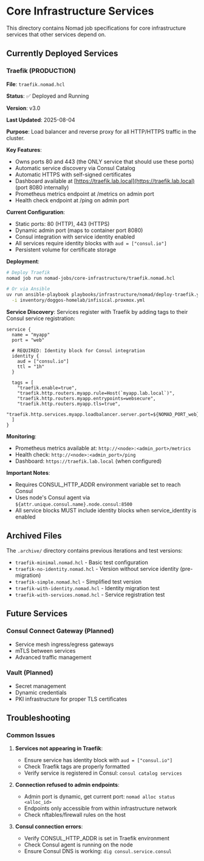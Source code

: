 # Core Infrastructure Services

This directory contains Nomad job specifications for core infrastructure services that other services depend on.

## Currently Deployed Services

### Traefik (PRODUCTION)

**File**: `traefik.nomad.hcl`

**Status**: ✅ Deployed and Running

**Version**: v3.0

**Last Updated**: 2025-08-04

**Purpose**: Load balancer and reverse proxy for all HTTP/HTTPS traffic in the cluster.

**Key Features**:

- Owns ports 80 and 443 (the ONLY service that should use these ports)
- Automatic service discovery via Consul Catalog
- Automatic HTTPS with self-signed certificates
- Dashboard available at [https://traefik.lab.local](https://traefik.lab.local) (port 8080 internally)
- Prometheus metrics endpoint at /metrics on admin port
- Health check endpoint at /ping on admin port

**Current Configuration**:

- Static ports: 80 (HTTP), 443 (HTTPS)
- Dynamic admin port (maps to container port 8080)
- Consul integration with service identity enabled
- All services require identity blocks with `aud = ["consul.io"]`
- Persistent volume for certificate storage

**Deployment**:

```bash
# Deploy Traefik
nomad job run nomad-jobs/core-infrastructure/traefik.nomad.hcl

# Or via Ansible
uv run ansible-playbook playbooks/infrastructure/nomad/deploy-traefik.yml \
  -i inventory/doggos-homelab/infisical.proxmox.yml
```

**Service Discovery**:
Services register with Traefik by adding tags to their Consul service registration:
```hcl
service {
  name = "myapp"
  port = "web"

  # REQUIRED: Identity block for Consul integration
  identity {
    aud = ["consul.io"]
    ttl = "1h"
  }

  tags = [
    "traefik.enable=true",
    "traefik.http.routers.myapp.rule=Host(`myapp.lab.local`)",
    "traefik.http.routers.myapp.entrypoints=websecure",
    "traefik.http.routers.myapp.tls=true",
    "traefik.http.services.myapp.loadbalancer.server.port=${NOMAD_PORT_web}",
  ]
}
```

**Monitoring**:
- Prometheus metrics available at: `http://<node>:<admin_port>/metrics`
- Health check: `http://<node>:<admin_port>/ping`
- Dashboard: `https://traefik.lab.local` (when configured)

**Important Notes**:
- Requires CONSUL_HTTP_ADDR environment variable set to reach Consul
- Uses node's Consul agent via `${attr.unique.consul.name}.node.consul:8500`
- All service blocks MUST include identity blocks when service_identity is enabled

## Archived Files

The `.archive/` directory contains previous iterations and test versions:
- `traefik-minimal.nomad.hcl` - Basic test configuration
- `traefik-no-identity.nomad.hcl` - Version without service identity (pre-migration)
- `traefik-simple.nomad.hcl` - Simplified test version
- `traefik-with-identity.nomad.hcl` - Identity migration test
- `traefik-with-services.nomad.hcl` - Service registration test

## Future Services

### Consul Connect Gateway (Planned)
- Service mesh ingress/egress gateways
- mTLS between services
- Advanced traffic management

### Vault (Planned)
- Secret management
- Dynamic credentials
- PKI infrastructure for proper TLS certificates

## Troubleshooting

### Common Issues

1. **Services not appearing in Traefik**:
   - Ensure service has identity block with `aud = ["consul.io"]`
   - Check Traefik tags are properly formatted
   - Verify service is registered in Consul: `consul catalog services`

2. **Connection refused to admin endpoints**:
   - Admin port is dynamic, get current port: `nomad alloc status <alloc_id>`
   - Endpoints only accessible from within infrastructure network
   - Check nftables/firewall rules on the host

3. **Consul connection errors**:
   - Verify CONSUL_HTTP_ADDR is set in Traefik environment
   - Check Consul agent is running on the node
   - Ensure Consul DNS is working: `dig consul.service.consul`
